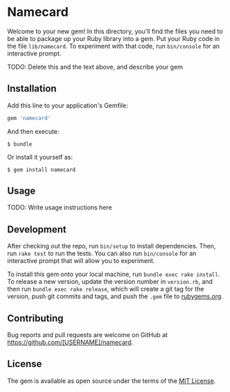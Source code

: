 # Namecard

Welcome to your new gem! In this directory, you'll find the files you need to be able to package up your Ruby library into a gem. Put your Ruby code in the file `lib/namecard`. To experiment with that code, run `bin/console` for an interactive prompt.

TODO: Delete this and the text above, and describe your gem

## Installation

Add this line to your application's Gemfile:

```ruby
gem 'namecard'
```

And then execute:

    $ bundle

Or install it yourself as:

    $ gem install namecard

## Usage

TODO: Write usage instructions here

## Development

After checking out the repo, run `bin/setup` to install dependencies. Then, run `rake test` to run the tests. You can also run `bin/console` for an interactive prompt that will allow you to experiment.

To install this gem onto your local machine, run `bundle exec rake install`. To release a new version, update the version number in `version.rb`, and then run `bundle exec rake release`, which will create a git tag for the version, push git commits and tags, and push the `.gem` file to [rubygems.org](https://rubygems.org).

## Contributing

Bug reports and pull requests are welcome on GitHub at https://github.com/[USERNAME]/namecard.

## License

The gem is available as open source under the terms of the [MIT License](https://opensource.org/licenses/MIT).
